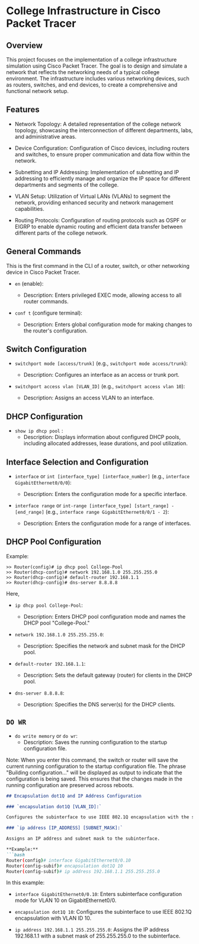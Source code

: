 # College Infrastructure in Cisco Packet Tracer

## Overview
This project focuses on the implementation of a college infrastructure simulation using Cisco Packet Tracer. The goal is to design and simulate a network that reflects the networking needs of a typical college environment. The infrastructure includes various networking devices, such as routers, switches, and end devices, to create a comprehensive and functional network setup.

## Features

- Network Topology: A detailed representation of the college network topology, showcasing the interconnection of different departments, labs, and administrative areas.

- Device Configuration: Configuration of Cisco devices, including routers and switches, to ensure proper communication and data flow within the network.

- Subnetting and IP Addressing: Implementation of subnetting and IP addressing to efficiently manage and organize the IP space for different departments and segments of the college.

- VLAN Setup: Utilization of Virtual LANs (VLANs) to segment the network, providing enhanced security and network management capabilities.

- Routing Protocols: Configuration of routing protocols such as OSPF or EIGRP to enable dynamic routing and efficient data transfer between different parts of the college network.

## General Commands

This is the first command in the CLI of a router, switch, or other networking device in Cisco Packet Tracer.

- `en` (enable):
  - Description: Enters privileged EXEC mode, allowing access to all router commands.

- `conf t` (configure terminal):
  - Description: Enters global configuration mode for making changes to the router's configuration.

## Switch Configuration

- `switchport mode [access/trunk]` (e.g., `switchport mode access/trunk`):
  - Description: Configures an interface as an access or trunk port.

- `switchport access vlan [VLAN_ID]` (e.g., `switchport access vlan 10`):
  - Description: Assigns an access VLAN to an interface.

## DHCP Configuration

- `show ip dhcp pool` :
  - Description: Displays information about configured DHCP pools, including allocated addresses, lease durations, and pool utilization.

## Interface Selection and Configuration

- `interface` or `int [interface_type] [interface_number]` (e.g., `interface GigabitEthernet0/0/0`):
  - Description: Enters the configuration mode for a specific interface.

- `interface range` or `int-range [interface_type] [start_range] - [end_range]` (e.g., `interface range GigabitEthernet0/0/1 - 2`):
  - Description: Enters the configuration mode for a range of interfaces.

## DHCP Pool Configuration

Example:

```Command Line
>> Router(config)# ip dhcp pool College-Pool
>> Router(dhcp-config)# network 192.168.1.0 255.255.255.0
>> Router(dhcp-config)# default-router 192.168.1.1
>> Router(dhcp-config)# dns-server 8.8.8.8
```

Here,

- `ip dhcp pool College-Pool`:
  - Description: Enters DHCP pool configuration mode and names the DHCP pool "College-Pool."

- `network 192.168.1.0 255.255.255.0`:
  - Description: Specifies the network and subnet mask for the DHCP pool.

- `default-router 192.168.1.1`:
  - Description: Sets the default gateway (router) for clients in the DHCP pool.

- `dns-server 8.8.8.8`:
  - Description: Specifies the DNS server(s) for the DHCP clients.

## `DO WR`

- `do write memory` or `do wr`:
  - Description: Saves the running configuration to the startup configuration file.

Note:
When you enter this command, the switch or router will save the current running configuration to the startup configuration file. The phrase "Building configuration..." will be displayed as output to indicate that the configuration is being saved. This ensures that the changes made in the running configuration are preserved across reboots.

```markdown
## Encapsulation dot1Q and IP Address Configuration

### `encapsulation dot1Q [VLAN_ID]:`

Configures the subinterface to use IEEE 802.1Q encapsulation with the specified VLAN ID.

### `ip address [IP_ADDRESS] [SUBNET_MASK]:`

Assigns an IP address and subnet mask to the subinterface.

**Example:**
```bash
Router(config)# interface GigabitEthernet0/0.10
Router(config-subif)# encapsulation dot1Q 10
Router(config-subif)# ip address 192.168.1.1 255.255.255.0
```

In this example:

- `interface GigabitEthernet0/0.10`: Enters subinterface configuration mode for VLAN 10 on GigabitEthernet0/0.

- `encapsulation dot1Q 10`: Configures the subinterface to use IEEE 802.1Q encapsulation with VLAN ID 10.

- `ip address 192.168.1.1 255.255.255.0`: Assigns the IP address 192.168.1.1 with a subnet mask of 255.255.255.0 to the subinterface.

